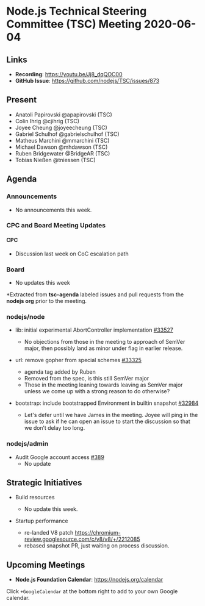 # Node.js Technical Steering Committee (TSC) Meeting 2020-06-04

## Links

* **Recording**: https://youtu.be/Jj8_dqQOC00
* **GitHub Issue**: https://github.com/nodejs/TSC/issues/873

## Present

* Anatoli Papirovski @apapirovski (TSC)
* Colin Ihrig @cjihrig (TSC)
* Joyee Cheung @joyeecheung (TSC)
* Gabriel Schulhof @gabrielschulhof (TSC)
* Matheus Marchini @mmarchini (TSC)
* Michael Dawson @mhdawson (TSC)
* Ruben Bridgewater @BridgeAR (TSC)
* Tobias Nießen @tniessen (TSC)

## Agenda


### Announcements

* No announcements this week.

### CPC and Board Meeting Updates

#### CPC
* Discussion last week on CoC escalation path

### Board
* No updates this week

*Extracted from **tsc-agenda** labeled issues and pull requests from the **nodejs org** prior to the meeting.


### nodejs/node

* lib: initial experimental AbortController implementation [#33527](https://github.com/nodejs/node/pull/33527)
  * No objections from those in the meeting to approach of SemVer major, then possibly land as
    minor under flag in earlier release.

* url: remove gopher from special schemes [#33325](https://github.com/nodejs/node/pull/33325)
  * agenda tag added by Ruben
  * Removed from the spec, is this still SemVer major
  * Those in the meeting leaning towards leaving as SemVer major unless we come up with a
    strong reason to do otherwise?

* bootstrap: include bootstrapped Environment in builtin snapshot  [#32984](https://github.com/nodejs/node/pull/32984)
  * Let's defer until we have James in the meeting. Joyee will ping in the issue to ask if he can
    open an issue to start the discussion so that we don’t delay too long.

### nodejs/admin

* Audit Google account access [#389](https://github.com/nodejs/admin/issues/389)
  * No update

## Strategic Initiatives

* Build resources
  * No update this week.

* Startup performance
  * re-landed V8 patch https://chromium-review.googlesource.com/c/v8/v8/+/2212085
  * rebased snapshot PR, just waiting on process discussion.

## Upcoming Meetings


* **Node.js Foundation Calendar**: https://nodejs.org/calendar


Click `+GoogleCalendar` at the bottom right to add to your own Google calendar.
